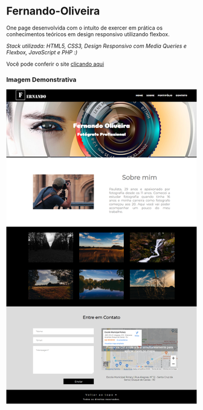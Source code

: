 # Fernando-Oliveira
One page desenvolvida com o intuito de exercer em prática os conhecimentos teóricos em design responsivo utilizando flexbox.

_Stack utilizada: HTML5, CSS3, Design Responsivo com Media Queries e Flexbox, JavaScript e PHP :)_

Você pode conferir o site [clicando aqui](https://www.raissaqueiroz.com.br/fernandooliveira)

### Imagem Demonstrativa

<p align="center">
  <img src="https://github.com/raissaqueiroz/Fernando-Oliveira/blob/master/screenshoots/site.png" />
</p>
